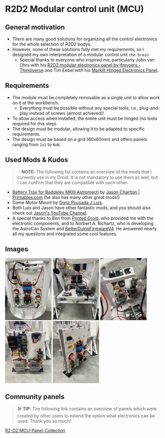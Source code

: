 # R2D2 Modular control unit (MCU)

## General motivation
- There are many good solutions for organizing all the control electronics for the whole selection of R2D2 bodys.
- However, none of these solutions fully met my requirements, so I designed my own interpretation of a modular control unit `the brain`.
  - Special thanks to everyone who inspired me, particularly John van Ohrs with his [R2D2 modular electronics panel by jfmvoers - Thingiverse](https://www.thingiverse.com/thing:6580609) and Tim Eebel with his [MarkIII Hinged Electronics Panel](https://www.printables.com/model/614178-markiii-hinged-electronics-panel).

## Requirements
- The module must be completely removable as a single unit to allow work on it at the workbench.
  - Everything must be possible without any special tools, i.e., plug-and-play instead of screws (almost achieved)!
- To allow access when installed, the entire unit must be hinged (no tools required for this step).
- The design must be modular, allowing it to be adapted to specific requirements.
- The design must be based on a grid (60x60mm) and offers panels ranging from `1x1` to `NxN`.

## Used Mods & Kudos

<blockquote class="callout note">
💡 <strong>NOTE:</strong> The following list contains an overview of the mods that I currently use in my Droid. It is not mandatory to use them as well, but I can confirm that they are compatible with each other.
</blockquote>

- [Battery Tray for Baddeley MKIII Astromech](https://www.printables.com/de/model/192002-battery-tray-for-baddeley-mkiii-astromech) by [Jason Charlton | Printables.com](https://www.printables.com/de/@JasonCharlton_264357) (he also has many other great mods!)
- Dome Motor Mount by [Gonz Pousada J Luis](https://www.facebook.com/groups/MrBaddeley/posts/3683034678691760/).
- Both Luis and Jason have other fantastic mods, and you should also check out [Jason's YouTube Channel](https://www.youtube.com/@jasonsR2D2).
- A special thanks to Ben from [Printed Droid](https://printed-droid.com), who provided me with the electronic components, and to Norbert A. Richartz, who is developing the AstroCan System and [BetterDuinoFirmwareV4](https://github.com/RealNobser/BetterDuinoFirmwareV4). He answered nearly all my questions and integrated some cool features.
<div style="page-break-after: always;"></div>

## Images
<img src="./images/example/Build-in_outside.JPEG" width="30%"></img> <img src="./images/example/Build-in_folded-out.JPEG" width="30%"></img> <img src="./images/example/Build-in_inside.JPEG" width="30%"></img> <img src="./images/example/Detached-inside.JPEG" width="30%"></img> <img src="./images/example/Detached-outside.JPEG" width="30%"></img>

## Community panels

<blockquote class="callout tip">
🛠 <strong>TIP:</strong> The following link contains an overview of panels which were created by other users to extend the option what electronics can be used. Thank you so much!
</blockquote>

[R2-D2 MCU-Panel-Collection](https://makerworld.com/de/collections/5528180-r2-d2-mcu-panel-collection)